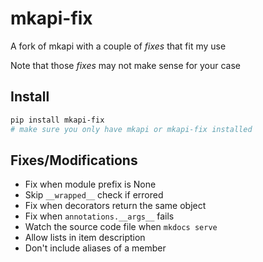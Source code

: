 # mkapi-fix

A fork of mkapi with a couple of _fixes_ that fit my use

Note that those _fixes_ may not make sense for your case

## Install
```bash
pip install mkapi-fix
# make sure you only have mkapi or mkapi-fix installed
```

## Fixes/Modifications

- Fix when module prefix is None
- Skip `__wrapped__` check if errored
- Fix when decorators return the same object
- Fix when `annotations.__args__` fails
- Watch the source code file when `mkdocs serve`
- Allow lists in item description
- Don't include aliases of a member
